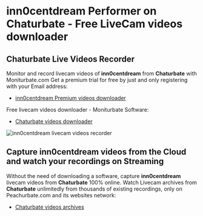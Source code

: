 # inn0centdream Performer on Chaturbate - Free LiveCam videos downloader

## Chaturbate Live Videos Recorder

Monitor and record livecam videos of **inn0centdream** from **Chaturbate** with Moniturbate.com
Get a premium trial for free by just and only registering with your Email address:
* [inn0centdream Premium videos downloader](https://moniturbate.com/request-demo-licence-key.html)

Free livecam videos downloader - Moniturbate Software:
* [Chaturbate videos downloader](https://moniturbate.com/moniturbate-download-software.html)

![inn0centdream livecam videos recorder](https://peachurnet.com/templates/moniturbate-software.png)


## Capture inn0centdream videos from the Cloud and watch your recordings on Streaming

Without the need of downloading a software, capture **inn0centdream** livecam videos from **Chaturbate** 100% online.
Watch Livecam archives from **Chaturbate** unlimitedly from thousands of existing recordings, only on Peachurbate.com and its websites network:
* [Chaturbate videos archives](https://peachurnet.com/)